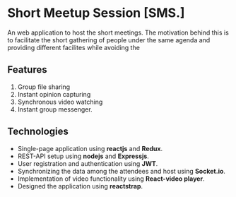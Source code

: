 # Short Meetup Session [SMS.]
An web application to host the short meetings. The motivation behind this is to facilitate the short gathering of people under the same agenda and providing different facilites while avoiding the 

## Features
1. Group file sharing
2. Instant opinion capturing
3. Synchronous video watching
4. Instant group messenger.

## Technologies
* Single-page application using __reactjs__ and __Redux__.
* REST-API setup using __nodejs__ and __Expressjs__.
* User registration and authentication using __JWT__.
* Synchronizing the data among the attendees and host using __Socket.io__.
* Implementation of video functionality using __React-video player__.
* Designed the application using __reactstrap__.
